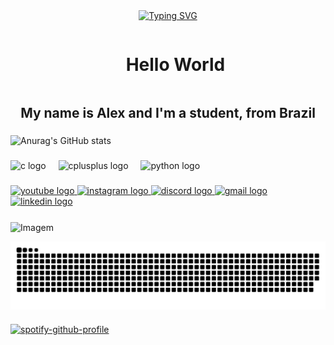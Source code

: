 <div align="center">
  <a href="https://git.io/typing-svg">
    <img src="https://readme-typing-svg.demolab.com?font=Fira+Code&weight=500&size=22&pause=1000&color=FF00F6&center=true&vCenter=true&random=false&width=524&lines=%E2%8A%B9+Welcome+to+my+profile!+%CB%99%E1%B5%95%CB%99+%E2%8A%B9+" alt="Typing SVG">
  </a>
</div>
<!--título-->
<div id="user-content-toc">
  <ul align="center">
    <summary><h1 style="display: inline-block">Hello World</h1></summary>
</div>
    
<h2 align="middle">My name is Alex and I'm a student, from Brazil</h2>

###
![Anurag's GitHub stats](https://github-readme-stats.vercel.app/api?username=zalexsz&show_icons=true&theme=shadow_red)
###

<div align="left">
  <img src="https://cdn.jsdelivr.net/gh/devicons/devicon/icons/c/c-original.svg" height="30" alt="c logo"  />
  <img width="12" />
  <img src="https://cdn.jsdelivr.net/gh/devicons/devicon/icons/cplusplus/cplusplus-original.svg" height="30" alt="cplusplus logo"  />
  <img width="12" />
  <img src="https://cdn.jsdelivr.net/gh/devicons/devicon/icons/python/python-original.svg" height="30" alt="python logo"  />
</div>

###

<div align="left">
  <a href="https://www.youtube.com/@zAlexS" target="_blank">
    <img src="https://img.shields.io/static/v1?message=Youtube&logo=youtube&label=&color=FF0000&logoColor=white&labelColor=&style=for-the-badge" height="35" alt="youtube logo"  />
  </a>
  <a href="https://www.instagram.com/alexbueno._" target="_blank">
    <img src="https://img.shields.io/static/v1?message=Instagram&logo=instagram&label=&color=E4405F&logoColor=white&labelColor=&style=for-the-badge" height="35" alt="instagram logo"  />
  </a>
  <a href="https://discord.gg/yqqTxjX296" target="_blank">
    <img src="https://img.shields.io/static/v1?message=Discord&logo=discord&label=&color=7289DA&logoColor=white&labelColor=&style=for-the-badge" height="35" alt="discord logo"  />
  </a>
  <a href="mailto:alex.sbueno05@gmail.com" target="_blank">
    <img src="https://img.shields.io/static/v1?message=Gmail&logo=gmail&label=&color=D14836&logoColor=white&labelColor=&style=for-the-badge" height="35" alt="gmail logo"  />
  </a>
  <a href="www.linkedin.com/in/alexsbueno" target="_blank">
    <img src="https://img.shields.io/static/v1?message=LinkedIn&logo=linkedin&label=&color=0077B5&logoColor=white&labelColor=&style=for-the-badge" height="35" alt="linkedin logo"  />
  </a>
</div>

###
<p align="left">
  <img align="center" src="https://i.pinimg.com/originals/b1/18/ce/b118cec88f52f6f2bd1edc1808056c10.gif" alt="Imagem">
</p>

<picture align="center">
  <source media="(prefers-color-scheme: dark)" srcset="https://raw.githubusercontent.com/zAlexSz/zAlexSz/output/github-contribution-grid-snake-dark.svg">
  <source media="(prefers-color-scheme: light)" srcset="https://raw.githubusercontent.com/zAlexSz/zAlexSz/output/github-contribution-grid-snake-dark.svg">
  <img align="center" alt="github contribution grid snake animation" src="https://raw.githubusercontent.com/zAlexSz/zAlexSz/output/github-contribution-grid-snake.svg">
</picture>

###
[![spotify-github-profile](https://spotify-github-profile.kittinanx.com/api/view?uid=wn7zeib9o0dzdezhuomu6wk1g&cover_image=true&theme=novatorem&show_offline=false&background_color=121212&interchange=false&bar_color=b14e4e&bar_color_cover=true)](https://github.com/kittinan/spotify-github-profile)
